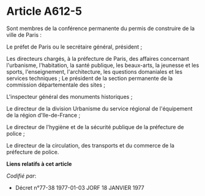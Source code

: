 # Article A612-5

Sont membres de la conférence permanente du permis de construire de la ville de Paris :

Le préfet de Paris ou le secrétaire général, président ;

Les directeurs chargés, à la préfecture de Paris, des affaires concernant l'urbanisme, l'habitation, la santé publique, les
beaux-arts, la jeunesse et les sports, l'enseignement, l'architecture, les questions domaniales et les services techniques ;
Le président de la section permanente de la commission départementale des sites ;

L'inspecteur général des monuments historiques ;

Le directeur de la division Urbanisme du service régional de l'équipement de la région d'Ile-de-France ;

Le directeur de l'hygiène et de la sécurité publique de la préfecture de police ;

Le directeur de la circulation, des transports et du commerce de la préfecture de police.

**Liens relatifs à cet article**

_Codifié par_:

  - Décret n°77-38 1977-01-03 JORF 18 JANVIER 1977
